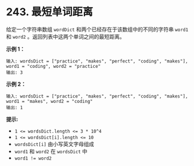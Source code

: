 # 243. 最短单词距离

给定一个字符串数组 `wordDict` 和两个已经存在于该数组中的不同的字符串 `word1` 和 `word2` 。返回列表中这两个单词之间的最短距离。

**示例 1：**

```()
输入: wordsDict = ["practice", "makes", "perfect", "coding", "makes"], word1 = "coding", word2 = "practice"
输出: 3
```

**示例 2：**

```()
输入: wordsDict = ["practice", "makes", "perfect", "coding", "makes"], word1 = "makes", word2 = "coding"
输出: 1
```

**提示:**

- `1 <= wordsDict.length <= 3 * 10^4`
- `1 <= wordsDict[i].length <= 10`
- `wordsDict[i]` 由小写英文字母组成
- `word1` 和 `word2` 在 `wordsDict` 中
- `word1 != word2`

